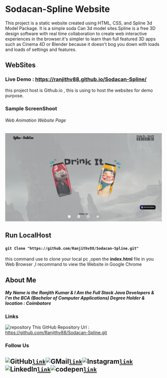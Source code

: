 # Sodacan-Spline Website
This project is a static website created using HTML, CSS, and Spline 3d Model Package. It is a simple soda Can 3d model sites.Spline is a free 3D design software with real time collaboration to create web interactive experiences in the browser.it's simpler to learn than full featured 3D apps such as Cinema 4D or Blender because it doesn't bog you down with loads and loads of settings and features.

## WebSites 
### Live Demo : <https://ranjithv88.github.io/Sodacan-Spline/>
<p>this project host is Github.io , this is using to host the websites for demo purpose.</p>

### Sample ScreenShoot 
###### Web Animation Website Page <br>
![](https://raw.githubusercontent.com/Ranjithv88/Sodacan-Spline/refs/heads/main/screenshot/SplineSodaCan-HomePage.png)

## Run LocalHost

#### `git Clone "https://github.com/Ranjithv88/Sodacan-Spline.git"` <br> 
this command use to clone your local pc ,open the **index.html** file in you Web Browser ,I recommand to view the Website in Google Chrome <br> 

## About Me 
##### My Name is the Ranjith Kumar & I Am the Full Stack Java Developers & I'm the BCA (Bachelor of Computer Applications) Degree Holder & location : Coimbatore 

### Links 
<img width="28" height="28" src="https://img.icons8.com/ios/50/repository.png" alt="repository"/> This GitHub Repository Url : <https://github.com/Ranjithv88/Sodacan-Spline.git> <br>
### Follow Us
![GitHub](https://img.icons8.com/glyph-neue/64/github.png)[`link`](https://github.com/Ranjithv88/)![GMail](https://img.icons8.com/bubbles/50/gmail-new.png)[`link`](mailto:RanjithKumar22445588@gmail.com)![Instagram](https://img.icons8.com/fluency/50/instagram-new.png)[`link`](https://instagram.com/ranjith_kumar__v)![LinkedIn](https://img.icons8.com/color/50/linkedin.png)[`link`](https://linkedin.com/in/ranjith-kumar-9838a5274)![codepen](https://img.icons8.com/ios-filled/50/codepen.png)[`link`](https://codepen.io/ranjith-kumar-the-sasster)
---

